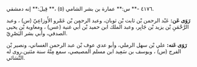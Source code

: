 ٤١٧٦ -** س:** عمارة بن بشر الشامي (٥) ،** قِيلَ:** إنه دمشقي.

**رَوَى عَن:** عَبْد الرحمن بْن ثابت بْن ثوبان، وعبد الرحمن بْن عَمْرو الأَوزاعِيّ (س) ، وعبد الرَّحْمَنِ بْن يزيد بْن جَابِر، وعبد الملك ابن حميد بْن أَبي غنية (عس) ، ومعاوية بْن يحيى الصدفي، وأبي بشر البَصْرِيّ.

**رَوَى عَنه:** علي بْن سهل الرملي، وأبو عدي عوف بْن عبد الرحمن الغساني، ونصير بْن الفرج (س) ، ويوسف بن سَعِيد ابن مسلم المصيصي، سمع مِنْهُ سنة مئتين.روى له النَّسَائي.